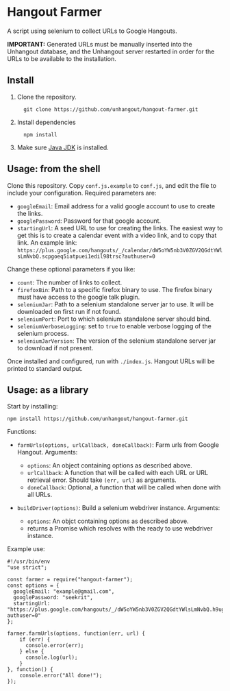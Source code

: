 # Hangout Farmer

A script using selenium to collect URLs to Google Hangouts.

**IMPORTANT:** Generated URLs must be manually inserted into the Unhangout database, and the Unhangout server restarted in order for the URLs to be available to the installation.

## Install

1. Clone the repository.

         git clone https://github.com/unhangout/hangout-farmer.git

2. Install dependencies

         npm install

3. Make sure [Java JDK](http://www.oracle.com/technetwork/java/javase/downloads/index.html) is installed.

## Usage: from the shell

Clone this repository. Copy `conf.js.example` to `conf.js`, and edit the file to include your configuration.  Required parameters are:
 - `googleEmail`: Email address for a valid google account to use to create the links.
 - `googlePassword`: Password for that google account.
 - `startingUrl`: A seed URL to use for creating the links.  The easiest way to get this is to create a calendar event with a video link, and to copy that link.  An example link: `https://plus.google.com/hangouts/_/calendar/dW5oYW5nb3V0ZGV2QGdtYWlsLmNvbQ.scpgoeq5iatpuei1edil98trsc?authuser=0`

Change these optional parameters if you like:

 - `count`: The number of links to collect.
 - `firefoxBin`: Path to a specific firefox binary to use.  The firefox binary must have access to the google talk plugin.
 - `seleniumJar`: Path to a selenium standalone server jar to use.  It will be downloaded on first run if not found.
 - `seleniumPort`: Port to which selenium standalone server should bind.
 - `seleniumVerboseLogging`: set to `true` to enable verbose logging of the selenium process.
 - `seleniumJarVersion`: The version of the selenium standalone server jar to download if not present.

Once installed and configured, run with `./index.js`.  Hangout URLs will be printed to standard output.

## Usage: as a library

Start by installing:

    npm install https://github.com/unhangout/hangout-farmer.git

Functions:

 - `farmUrls(options, urlCallback, doneCallback)`: Farm urls from Google Hangout. Arguments:
     - `options`: An object containing options as described above.
     - `urlCallback`: A function that will be called with each URL or URL retrieval error.  Should take `(err, url)` as arguments.
     - `doneCallback`: Optional, a function that will be called when done with all URLs.
 
 - `buildDriver(options)`: Build a selenium webdriver instance. Arguments:
     - `options`: An objct containing options as described above.
     - returns a Promise which resolves with the ready to use webdriver instance.

Example use:

    #!/usr/bin/env
    "use strict";

    const farmer = require("hangout-farmer");
    const options = {
      googleEmail: "example@gmail.com",
      googlePassword: "seekrit",
      startingUrl: "https://plus.google.com/hangouts/_/dW5oYW5nb3V0ZGV2QGdtYWlsLmNvbQ.h9ugsdd1nafsmsp53ii1rkmlas?authuser=0"
    };
    
    farmer.farmUrls(options, function(err, url) {
        if (err) {
          console.error(err);
        } else {
          console.log(url);
        }
    }, function() {
        console.error("All done!");
    });
